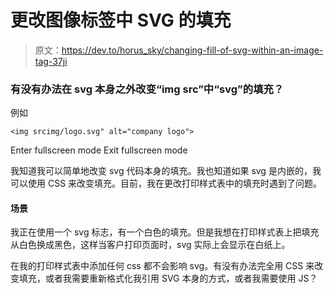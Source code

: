 # 更改图像标签中 SVG 的填充

> 原文：<https://dev.to/horus_sky/changing-fill-of-svg-within-an-image-tag-37ji>

### 有没有办法在 svg 本身之外改变“img src”中“svg”的填充？

例如

```
<img srcimg/logo.svg" alt="company logo"> 
```

Enter fullscreen mode Exit fullscreen mode

我知道我可以简单地改变 svg 代码本身的填充。我也知道如果 svg 是内嵌的，我可以使用 CSS 来改变填充。目前，我在更改打印样式表中的填充时遇到了问题。

#### 场景

我正在使用一个 svg 标志，有一个白色的填充。但是我想在打印样式表上把填充从白色换成黑色，这样当客户打印页面时，svg 实际上会显示在白纸上。

在我的打印样式表中添加任何 css 都不会影响 svg。有没有办法完全用 CSS 来改变填充，或者我需要重新格式化我引用 SVG 本身的方式，或者我需要使用 JS？